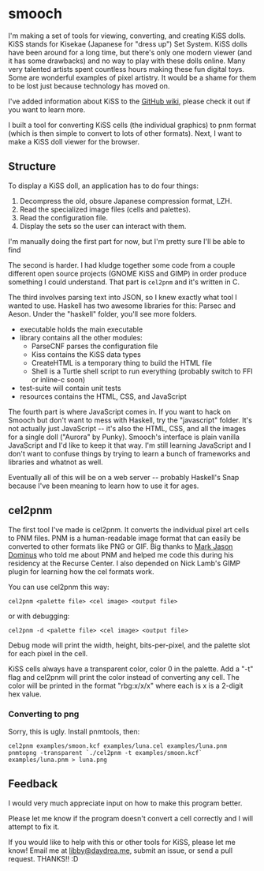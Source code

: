 # smooch

I'm making a set of tools for viewing, converting, and creating KiSS dolls. 
KiSS stands for Kisekae (Japanese for "dress up") Set System. KiSS dolls 
have been around for a long time, but there's only one modern viewer (and it 
has some drawbacks) and no way to play with these dolls online. Many very 
talented artists spent countless hours making these fun digital toys. Some are 
wonderful examples of pixel artistry. It would be a shame for them to be lost 
just because technology has moved on.

I've added information about KiSS to the [GitHub wiki](https://github.com/emhoracek/smooch/wiki), please check it out if you want to learn more.

I built a tool for converting KiSS cells (the individual graphics) to pnm
format (which is then simple to convert to lots of other formats). Next, I 
want to make a KiSS doll viewer for the browser.

## Structure

To display a KiSS doll, an application has to do four things:
  1. Decompress the old, obsure Japanese compression format, LZH.
  2. Read the specialized image files (cells and palettes).
  3. Read the configuration file.
  4. Display the sets so the user can interact with them.

I'm manually doing the first part for now, but I'm pretty sure I'll be able to find 

The second is harder. I had kludge together some code from a couple different 
open source projects (GNOME KiSS and GIMP) in order produce something I could 
understand. That part is `cel2pnm` and it's written in C.

The third involves parsing text into JSON, so I knew exactly what tool I wanted 
to use. Haskell has two awesome libraries for this: Parsec and Aeson. 
Under the "haskell" folder, you'll see more folders. 
  * executable holds the main executable
  * library contains all the other modules:
    * ParseCNF parses the configuration file
    * Kiss contains the KiSS data types
    * CreateHTML is a temporary thing to build the HTML file
    * Shell is a Turtle shell script to run everything (probably switch to FFI or inline-c soon)
  * test-suite will contain unit tests
  * resources contains the HTML, CSS, and JavaScript

The fourth part is where JavaScript comes in. If you want to hack on Smooch 
but don't want to mess with Haskell, try the "javascript" folder. It's not 
actually just JavaScript -- it's also the HTML, CSS, and all the images for a 
single doll ("Aurora" by Punky). Smooch's interface is plain vanilla JavaScript 
and I'd like to keep it that way. I'm still learning JavaScript and I don't 
want to confuse things by trying to learn a bunch of frameworks and libraries 
and whatnot as well.

Eventually all of this will be on a web server -- probably Haskell's Snap 
because I've been meaning to learn how to use it for ages.

## cel2pnm

The first tool I've made is cel2pnm. It converts the individual pixel
art cells to PNM files. PNM is a human-readable image format that can easily
be converted to other formats like PNG or GIF. Big thanks to [Mark Jason Dominus](http://blog.plover.com/)
 who told me about PNM and helped me code this during his residency at the Recurse 
Center. I also depended on Nick Lamb's GIMP plugin for learning how the cel
formats work.

You can use cel2pnm this way:

```(sh)
cel2pnm <palette file> <cel image> <output file> 
```
or with debugging:
```(sh)
cel2pnm -d <palette file> <cel image> <output file> 
```

Debug mode will print the width, height, bits-per-pixel, and the palette slot
for each pixel in the cell.

KiSS cells always have a transparent color, color 0 in the palette. Add a "-t" 
flag and cel2pnm will print the color instead of converting any cell. The 
color will be printed in the format "rbg:x/x/x" where each is x is a 2-digit 
hex value.

### Converting to png

Sorry, this is ugly. Install pnmtools, then:

```(sh)
cel2pnm examples/smoon.kcf examples/luna.cel examples/luna.pnm
pnmtopng -transparent `./cel2pnm -t examples/smoon.kcf` examples/luna.pnm > luna.png
```

## Feedback

I would very much appreciate input on how to make this program better.

Please let me know if the program doesn't convert a cell correctly and I will 
attempt to fix it.

If you would like to help with this or other tools for KiSS, please let me know!
Email me at libby@daydrea.me, submit an issue, or send a pull request. THANKS!! :D

